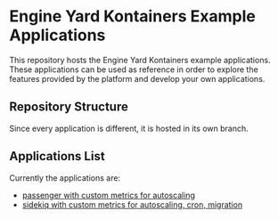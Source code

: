 # Engine Yard Kontainers Example Applications
This repository hosts the Engine Yard Kontainers example applications. These applications can be used as reference in order to explore the features provided by the platform and develop your own applications.

## Repository Structure

Since every application is different, it is hosted in its own branch.

## Applications List

Currently the applications are:

* [passenger with custom metrics for autoscaling](https://github.com/engineyard/ky-example-applications/tree/passenger-with-custom-metrics)
* [sidekiq with custom metrics for autoscaling, cron, migration](https://github.com/engineyard/ky-example-applications/tree/sidekiq-cron-migration)